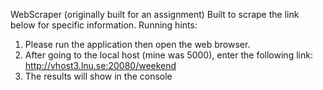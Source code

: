 WebScraper (originally built for an assignment)
Built to scrape the link below for specific information.
Running hints:<br />
1. Please run the application then open the web browser.<br />
2. After going to the local host (mine was 5000), enter the following link: http://vhost3.lnu.se:20080/weekend<br />
3. The results will show in the console
